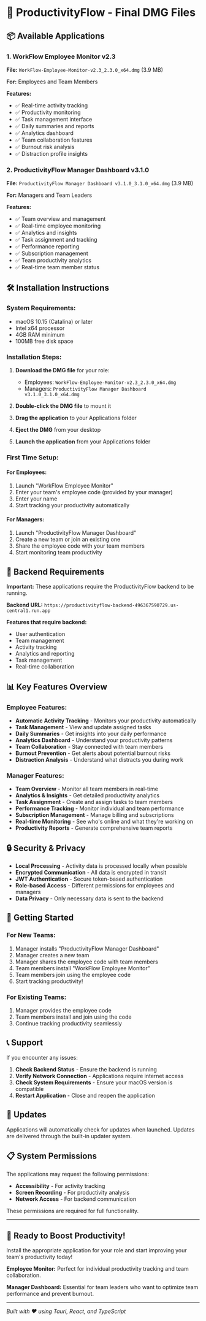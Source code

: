# 🚀 ProductivityFlow - Final DMG Files

## 📦 **Available Applications**

### 1. **WorkFlow Employee Monitor v2.3** 
**File:** `WorkFlow-Employee-Monitor-v2.3_2.3.0_x64.dmg` (3.9 MB)

**For:** Employees and Team Members

**Features:**
- ✅ Real-time activity tracking
- ✅ Productivity monitoring
- ✅ Task management interface
- ✅ Daily summaries and reports
- ✅ Analytics dashboard
- ✅ Team collaboration features
- ✅ Burnout risk analysis
- ✅ Distraction profile insights

### 2. **ProductivityFlow Manager Dashboard v3.1.0**
**File:** `ProductivityFlow Manager Dashboard v3.1.0_3.1.0_x64.dmg` (3.9 MB)

**For:** Managers and Team Leaders

**Features:**
- ✅ Team overview and management
- ✅ Real-time employee monitoring
- ✅ Analytics and insights
- ✅ Task assignment and tracking
- ✅ Performance reporting
- ✅ Subscription management
- ✅ Team productivity analytics
- ✅ Real-time team member status

## 🛠️ **Installation Instructions**

### **System Requirements:**
- macOS 10.15 (Catalina) or later
- Intel x64 processor
- 4GB RAM minimum
- 100MB free disk space

### **Installation Steps:**

1. **Download the DMG file** for your role:
   - Employees: `WorkFlow-Employee-Monitor-v2.3_2.3.0_x64.dmg`
   - Managers: `ProductivityFlow Manager Dashboard v3.1.0_3.1.0_x64.dmg`

2. **Double-click the DMG file** to mount it

3. **Drag the application** to your Applications folder

4. **Eject the DMG** from your desktop

5. **Launch the application** from your Applications folder

### **First Time Setup:**

#### **For Employees:**
1. Launch "WorkFlow Employee Monitor"
2. Enter your team's employee code (provided by your manager)
3. Enter your name
4. Start tracking your productivity automatically

#### **For Managers:**
1. Launch "ProductivityFlow Manager Dashboard"
2. Create a new team or join an existing one
3. Share the employee code with your team members
4. Start monitoring team productivity

## 🔧 **Backend Requirements**

**Important:** These applications require the ProductivityFlow backend to be running.

**Backend URL:** `https://productivityflow-backend-496367590729.us-central1.run.app`

**Features that require backend:**
- User authentication
- Team management
- Activity tracking
- Analytics and reporting
- Task management
- Real-time collaboration

## 📊 **Key Features Overview**

### **Employee Features:**
- **Automatic Activity Tracking** - Monitors your productivity automatically
- **Task Management** - View and update assigned tasks
- **Daily Summaries** - Get insights into your daily performance
- **Analytics Dashboard** - Understand your productivity patterns
- **Team Collaboration** - Stay connected with team members
- **Burnout Prevention** - Get alerts about potential burnout risks
- **Distraction Analysis** - Understand what distracts you during work

### **Manager Features:**
- **Team Overview** - Monitor all team members in real-time
- **Analytics & Insights** - Get detailed productivity analytics
- **Task Assignment** - Create and assign tasks to team members
- **Performance Tracking** - Monitor individual and team performance
- **Subscription Management** - Manage billing and subscriptions
- **Real-time Monitoring** - See who's online and what they're working on
- **Productivity Reports** - Generate comprehensive team reports

## 🔒 **Security & Privacy**

- **Local Processing** - Activity data is processed locally when possible
- **Encrypted Communication** - All data is encrypted in transit
- **JWT Authentication** - Secure token-based authentication
- **Role-based Access** - Different permissions for employees and managers
- **Data Privacy** - Only necessary data is sent to the backend

## 🚀 **Getting Started**

### **For New Teams:**
1. Manager installs "ProductivityFlow Manager Dashboard"
2. Manager creates a new team
3. Manager shares the employee code with team members
4. Team members install "WorkFlow Employee Monitor"
5. Team members join using the employee code
6. Start tracking productivity!

### **For Existing Teams:**
1. Manager provides the employee code
2. Team members install and join using the code
3. Continue tracking productivity seamlessly

## 📞 **Support**

If you encounter any issues:

1. **Check Backend Status** - Ensure the backend is running
2. **Verify Network Connection** - Applications require internet access
3. **Check System Requirements** - Ensure your macOS version is compatible
4. **Restart Application** - Close and reopen the application

## 🔄 **Updates**

Applications will automatically check for updates when launched. Updates are delivered through the built-in updater system.

## 📋 **System Permissions**

The applications may request the following permissions:
- **Accessibility** - For activity tracking
- **Screen Recording** - For productivity analysis
- **Network Access** - For backend communication

These permissions are required for full functionality.

---

## 🎉 **Ready to Boost Productivity!**

Install the appropriate application for your role and start improving your team's productivity today!

**Employee Monitor:** Perfect for individual productivity tracking and team collaboration.

**Manager Dashboard:** Essential for team leaders who want to optimize team performance and prevent burnout.

---

*Built with ❤️ using Tauri, React, and TypeScript* 